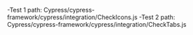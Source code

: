 -Test 1 path: Cypress/cypress-framework/cypress/integration/CheckIcons.js
-Test 2 path: Cypress/cypress-framework/cypress/integration/CheckTabs.js

